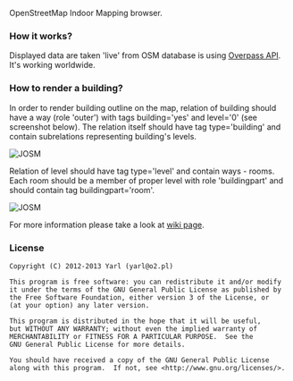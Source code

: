 OpenStreetMap Indoor Mapping browser.

### How it works?
Displayed data are taken 'live' from OSM database is using [Overpass API](http://wiki.openstreetmap.org/wiki/Overpass_API). It's working worldwide.
 
### How to render a building?

In order to render building outline on the map, relation of building should have a way (role 'outer') with tags building='yes' and level='0' (see screenshot below). The relation itself should have tag type='building' and contain subrelations representing building's levels.

![JOSM](http://i.imgur.com/JRAL8.png)

Relation of level should have tag type='level' and contain ways - rooms. Each room should be a member of proper level with role 'buildingpart' and should contain tag buildingpart='room'.

![JOSM](http://i.imgur.com/RUb6i.png)

For more information please take a look at [wiki page](http://wiki.openstreetmap.org/wiki/IndoorOSM#The_Model_.2F_Tagging_Schema).

### License

    Copyright (C) 2012-2013 Yarl (yarl@o2.pl)

    This program is free software: you can redistribute it and/or modify
    it under the terms of the GNU General Public License as published by
    the Free Software Foundation, either version 3 of the License, or
    (at your option) any later version.

    This program is distributed in the hope that it will be useful,
    but WITHOUT ANY WARRANTY; without even the implied warranty of
    MERCHANTABILITY or FITNESS FOR A PARTICULAR PURPOSE.  See the
    GNU General Public License for more details.

    You should have received a copy of the GNU General Public License
    along with this program.  If not, see <http://www.gnu.org/licenses/>.
